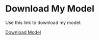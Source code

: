 # Download My Model

Use this link to download my model:

[Download Model](https://drive.google.com/your-model-link-here)
